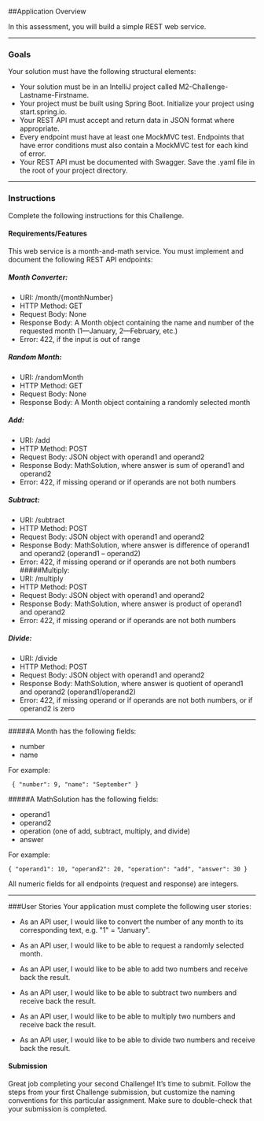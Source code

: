 ##Application Overview

In this assessment, you will build a simple REST web service.
*** 

###  Goals
Your solution must have the following structural elements:

- Your solution must be in an IntelliJ project called M2-Challenge-Lastname-Firstname.
- Your project must be built using Spring Boot. Initialize your project using start.spring.io.
- Your REST API must accept and return data in JSON format where appropriate.
- Every endpoint must have at least one MockMVC test. Endpoints that have error conditions must also contain a MockMVC test for each kind of error.
- Your REST API must be documented with Swagger. Save the .yaml file in the root of your project directory.
***
### Instructions
Complete the following instructions for this Challenge.

#### Requirements/Features
This web service is a month-and-math service. You must implement and document the following REST API endpoints:

##### Month Converter:
- URI: /month/{monthNumber}
- HTTP Method: GET
- Request Body: None
- Response Body: A Month object containing the name and number of the requested month (1—January, 2—February, etc.)
- Error: 422, if the input is out of range

##### Random Month:
- URI: /randomMonth
- HTTP Method: GET
- Request Body: None
- Response Body: A Month object containing a randomly selected month

##### Add:
- URI: /add
- HTTP Method: POST
- Request Body: JSON object with operand1 and operand2
- Response Body: MathSolution, where answer is sum of operand1 and operand2
- Error: 422, if missing operand or if operands are not both numbers
##### Subtract:
- URI: /subtract
- HTTP Method: POST
- Request Body: JSON object with operand1 and operand2
- Response Body: MathSolution, where answer is difference of operand1 and operand2 (operand1 – operand2)
- Error: 422, if missing operand or if operands are not both numbers
#####Multiply:
- URI: /multiply
- HTTP Method: POST
- Request Body: JSON object with operand1 and operand2
- Response Body: MathSolution, where answer is product of operand1 and operand2
- Error: 422, if missing operand or if operands are not both numbers
##### Divide:
- URI: /divide
- HTTP Method: POST
- Request Body: JSON object with operand1 and operand2
- Response Body: MathSolution, where answer is quotient of operand1 and operand2 (operand1/operand2)
- Error: 422, if missing operand or if operands are not both numbers, or if operand2 is zero
***
#####A Month has the following fields:

- number
- name

For example:

`
{
"number": 9,
"name": "September"
}`

#####A MathSolution has the following fields:

- operand1
- operand2
- operation (one of add, subtract, multiply, and divide)
- answer

For example:

`{
"operand1": 10,
"operand2": 20,
"operation": "add",
"answer": 30
}`

All numeric fields for all endpoints (request and response) are integers.

***
###User Stories
Your application must complete the following user stories:

- As an API user, I would like to convert the number of any month to its corresponding text, e.g. "1" = "January".

- As an API user, I would like to be able to request a randomly selected month.

- As an API user, I would like to be able to add two numbers and receive back the result.

- As an API user, I would like to be able to subtract two numbers and receive back the result.

- As an API user, I would like to be able to multiply two numbers and receive back the result.

- As an API user, I would like to be able to divide two numbers and receive back the result.

#### Submission

Great job completing your second Challenge! It’s time to submit. Follow the steps from your first Challenge submission, but customize the naming conventions for this particular assignment. Make sure to double-check that your submission is completed.

